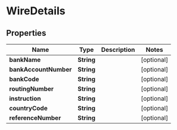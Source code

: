 

# WireDetails


## Properties

| Name | Type | Description | Notes |
|------------ | ------------- | ------------- | -------------|
|**bankName** | **String** |  |  [optional] |
|**bankAccountNumber** | **String** |  |  [optional] |
|**bankCode** | **String** |  |  [optional] |
|**routingNumber** | **String** |  |  [optional] |
|**instruction** | **String** |  |  [optional] |
|**countryCode** | **String** |  |  [optional] |
|**referenceNumber** | **String** |  |  [optional] |



